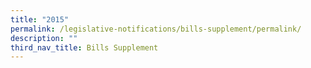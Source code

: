 ```yaml
---
title: "2015"
permalink: /legislative-notifications/bills-supplement/permalink/
description: ""
third_nav_title: Bills Supplement
---
```


